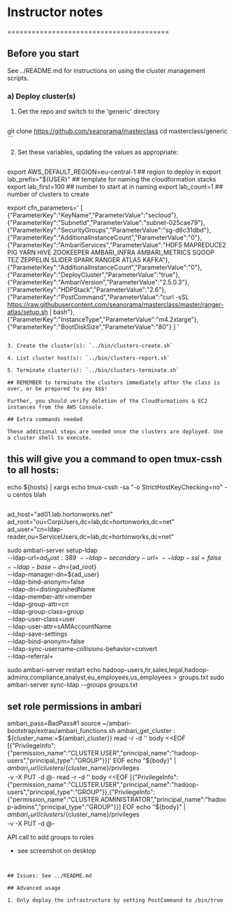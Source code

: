 # Instructor notes
========================================

## Before you start

See ../README.md for instructions on using the cluster management scripts.

### a) Deploy cluster(s)

1. Get the repo and switch to the 'generic' directory

    ```
git clone https://github.com/seanorama/masterclass
cd masterclass/generic
    ```

2. Set these variables, updating the values as appropriate:

   ```sh
export AWS_DEFAULT_REGION=eu-central-1  ## region to deploy in
export lab_prefix="${USER}"          ## template for naming the cloudformation stacks
export lab_first=100                 ## number to start at in naming
export lab_count=1                   ## number of clusters to create

export cfn_parameters='
[
  {"ParameterKey":"KeyName","ParameterValue":"secloud"},
  {"ParameterKey":"SubnetId","ParameterValue":"subnet-025cae79"},
  {"ParameterKey":"SecurityGroups","ParameterValue":"sg-d6c31dbd"},
  {"ParameterKey":"AdditionalInstanceCount","ParameterValue":"0"},
  {"ParameterKey":"AmbariServices","ParameterValue":"HDFS MAPREDUCE2 PIG YARN HIVE ZOOKEEPER AMBARI_INFRA AMBARI_METRICS SQOOP TEZ ZEPPELIN SLIDER SPARK RANGER ATLAS KAFKA"},
  {"ParameterKey":"AdditionalInstanceCount","ParameterValue":"0"},
  {"ParameterKey":"DeployCluster","ParameterValue":"true"},
  {"ParameterKey":"AmbariVersion","ParameterValue":"2.5.0.3"},
  {"ParameterKey":"HDPStack","ParameterValue":"2.6"},
  {"ParameterKey":"PostCommand","ParameterValue":"curl -sSL https://raw.githubusercontent.com/seanorama/masterclass/master/ranger-atlas/setup.sh | bash"},
  {"ParameterKey":"InstanceType","ParameterValue":"m4.2xlarge"},
  {"ParameterKey":"BootDiskSize","ParameterValue":"80"}
]
'
   ```

3. Create the cluster(s): `../bin/clusters-create.sh`

4. List cluster host(s): `../bin/clusters-report.sh`

5. Terminate cluster(s): `../bin/clusters-terminate.sh`

## REMEMBER to terminate the clusters immediately after the class is over, or be prepared to pay $$$!

Further, you should verify deletion of the CloudFormations & EC2 instances from the AWS Console.

## Extra commands needed

These additional steps are needed once the clusters are deployed. Use a cluster shell to execute.

```
## this will give you a command to open tmux-cssh to all hosts:
echo ${hosts} | xargs echo tmux-cssh -sa \"-o StrictHostKeyChecking=no\" -u centos blah
```

```
ad_host="ad01.lab.hortonworks.net"
ad_root="ou=CorpUsers,dc=lab,dc=hortonworks,dc=net"
ad_user="cn=ldap-reader,ou=ServiceUsers,dc=lab,dc=hortonworks,dc=net"

sudo ambari-server setup-ldap \
  --ldap-url=${ad_host}:389 \
  --ldap-secondary-url= \
  --ldap-ssl=false \
  --ldap-base-dn=${ad_root} \
  --ldap-manager-dn=${ad_user} \
  --ldap-bind-anonym=false \
  --ldap-dn=distinguishedName \
  --ldap-member-attr=member \
  --ldap-group-attr=cn \
  --ldap-group-class=group \
  --ldap-user-class=user \
  --ldap-user-attr=sAMAccountName \
  --ldap-save-settings \
  --ldap-bind-anonym=false \
  --ldap-sync-username-collisions-behavior=convert \
  --ldap-referral=

sudo ambari-server restart
echo hadoop-users,hr,sales,legal,hadoop-admins,compliance,analyst,eu_employees,us_employees > groups.txt
sudo ambari-server sync-ldap --groups groups.txt


## set role permissions in ambari
ambari_pass=BadPass#1
source ~/ambari-bootstrap/extras/ambari_functions.sh
ambari_get_cluster
: ${cluster_name:=${ambari_cluster}}
read -r -d '' body <<EOF
[{"PrivilegeInfo":{"permission_name":"CLUSTER.USER","principal_name":"hadoop-users","principal_type":"GROUP"}}]'
EOF
echo "${body}" | ${ambari_curl}/clusters/${cluster_name}/privileges \
  -v -X PUT -d @-
read -r -d '' body <<EOF
[{"PrivilegeInfo":{"permission_name":"CLUSTER.USER","principal_name":"hadoop-users","principal_type":"GROUP"}},{"PrivilegeInfo":{"permission_name":"CLUSTER.ADMINISTRATOR","principal_name":"hadoop-admins","principal_type":"GROUP"}}]
EOF
echo "${body}" | ${ambari_curl}/clusters/${cluster_name}/privileges \
  -v -X PUT -d @-



API call to add groups to roles
- see screenshot on desktop


```


## Issues: See ../README.md

## Advanced usage

1. Only deploy the infrastructure by setting PostCommand to /bin/true
